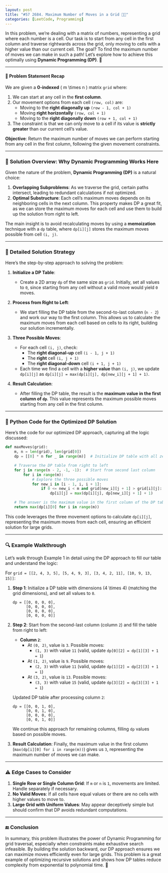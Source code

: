 ```yaml
---
layout: post
title: "#57 2684. Maximum Number of Moves in a Grid 🧠🚀"
categories: [LeetCode, Programming]
---
```


In this problem, we’re dealing with a matrix of numbers, representing a grid where each number is a cell. Our task is to start from any cell in the first column and traverse rightwards across the grid, only moving to cells with a higher value than our current cell. The goal? To find the maximum number of moves we can make in such a path! Let’s explore how to achieve this optimally using **Dynamic Programming (DP)**. 🤩

---

#### 📜 **Problem Statement Recap**
We are given a **0-indexed** \( m \times n \) matrix `grid` where:
1. We can start at any cell in the **first column**.
2. Our movement options from each cell `(row, col)` are:
   - Moving to the **right diagonally up** `(row - 1, col + 1)`
   - Moving **right horizontally** `(row, col + 1)`
   - Moving to the **right diagonally down** `(row + 1, col + 1)`
3. The constraint is that we can only move to a cell if its value is **strictly greater** than our current cell’s value.

**Objective**: Return the maximum number of moves we can perform starting from any cell in the first column, following the given movement constraints.

---

### 🚀 **Solution Overview: Why Dynamic Programming Works Here**

Given the nature of the problem, **Dynamic Programming (DP)** is a natural choice:
1. **Overlapping Subproblems**: As we traverse the grid, certain paths intersect, leading to redundant calculations if not optimized.
2. **Optimal Substructure**: Each cell’s maximum moves depends on its neighboring cells in the next column. This property makes DP a great fit, as we can store the maximum moves for each cell and use them to build up the solution from right to left.

The main insight is to avoid recalculating moves by using a **memoization** technique with a `dp` table, where `dp[i][j]` stores the maximum moves possible from cell `(i, j)`.

---

### 🧠 **Detailed Solution Strategy**

Here’s the step-by-step approach to solving the problem:

1. **Initialize a DP Table**:
   - Create a 2D array `dp` of the same size as `grid`. Initially, set all values to `0`, since starting from any cell without a valid move would yield `0` moves.

2. **Process from Right to Left**:
   - We start filling the DP table from the second-to-last column (`n - 2`) and work our way to the first column. This allows us to calculate the maximum moves from each cell based on cells to its right, building our solution incrementally.
   
3. **Three Possible Moves**:
   - For each cell `(i, j)`, check:
     - The **right diagonal-up** cell `(i - 1, j + 1)`
     - The **right** cell `(i, j + 1)`
     - The **right diagonal-down** cell `(i + 1, j + 1)`
   - Each time we find a cell with a **higher value** than `(i, j)`, we update `dp[i][j]` as `dp[i][j] = max(dp[i][j], dp[new_i][j + 1] + 1)`.

4. **Result Calculation**:
   - After filling the DP table, the result is the **maximum value in the first column of `dp`**. This value represents the maximum possible moves starting from any cell in the first column.

---

### 🐍 **Python Code for the Optimized DP Solution**

Here’s the code for our optimized DP approach, capturing all the logic discussed:

```python
def maxMoves(grid):
    m, n = len(grid), len(grid[0])
    dp = [[0] * n for _ in range(m)]  # Initialize DP table with all zeros

    # Traverse the DP table from right to left
    for j in range(n - 2, -1, -1):  # Start from second last column
        for i in range(m):
            # Explore the three possible moves
            for new_i in [i - 1, i, i + 1]:
                if 0 <= new_i < m and grid[new_i][j + 1] > grid[i][j]:
                    dp[i][j] = max(dp[i][j], dp[new_i][j + 1] + 1)

    # The answer is the maximum value in the first column of the DP table
    return max(dp[i][0] for i in range(m))
```

This code leverages the three movement options to calculate `dp[i][j]`, representing the maximum moves from each cell, ensuring an efficient solution for large grids.

---

### 🔍 **Example Walkthrough**

Let’s walk through Example 1 in detail using the DP approach to fill our table and understand the logic:

For `grid = [[2, 4, 3, 5], [5, 4, 9, 3], [3, 4, 2, 11], [10, 9, 13, 15]]`:

1. **Step 1**: Initialize a DP table with dimensions \(4 \times 4\) (matching the grid dimensions), and set all values to `0`.
   
   ```plaintext
   dp = [[0, 0, 0, 0],
         [0, 0, 0, 0],
         [0, 0, 0, 0],
         [0, 0, 0, 0]]
   ```

2. **Step 2**: Start from the second-last column (column `2`) and fill the table from right to left:
   
   - **Column `2`**:
     - At `(0, 2)`, value is `3`. Possible moves:
       - `(1, 3)` with value `11` (valid, update `dp[0][2] = dp[1][3] + 1 = 1`)
     - At `(1, 2)`, value is `9`. Possible moves:
       - `(2, 3)` with value `11` (valid, update `dp[1][2] = dp[2][3] + 1 = 1`)
     - At `(3, 2)`, value is `13`. Possible moves:
       - `(3, 3)` with value `15` (valid, update `dp[3][2] = dp[3][3] + 1 = 1`)
   
   Updated DP table after processing column `2`:

   ```plaintext
   dp = [[0, 0, 1, 0],
         [0, 0, 1, 0],
         [0, 0, 0, 0],
         [0, 0, 1, 0]]
   ```

   We continue this approach for remaining columns, filling `dp` values based on possible moves.

3. **Result Calculation**: Finally, the maximum value in the first column (`max(dp[i][0] for i in range(m))`) gives us `3`, representing the maximum number of moves we can make.

---

### ⚠️ **Edge Cases to Consider**
1. **Single Row or Single Column Grid**: If `m` or `n` is `1`, movements are limited. Handle separately if necessary.
2. **No Valid Moves**: If all cells have equal values or there are no cells with higher values to move to.
3. **Large Grid with Uniform Values**: May appear deceptively simple but should confirm that DP avoids redundant computations.

---

### 🔚 **Conclusion**

In summary, this problem illustrates the power of Dynamic Programming for grid traversal, especially when constraints make exhaustive search infeasible. By building the solution backward, our DP approach ensures we can maximize moves efficiently even for large grids. This problem is a great example of optimizing recursive solutions and shows how DP tables reduce complexity from exponential to polynomial time. 🚀
